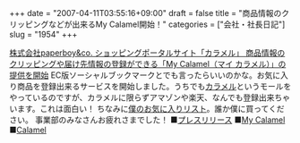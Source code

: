 +++
date = "2007-04-11T03:55:16+09:00"
draft = false
title = "商品情報のクリッピングなどが出来るMy Calamel開始！"
categories = ["会社・社長日記"]
slug = "1954"
+++

<a href="http://user.calamel.jp/" target="_blank">株式会社paperboy&co. ショッピングポータルサイト「カラメル」 商品情報のクリッピングや届け先情報の登録ができる「My Calamel（マイ カラメル）」の提供を開始</a>
EC版ソーシャルブックマークとでも言ったらいいのかな。お気に入り商品を登録出来るサービスを開始しました。うちでも<a href="http://calamel.jp" target="_blank">カラメル</a>というモールをやっているのですが、カラメルに限らずアマゾンや楽天、なんでも登録出来ちゃいます。これは面白い！
ちなみに<a href="http://user.calamel.jp/user/ieiriblog/favorite" target="_blank">僕のお気に入りリスト</a>。誰か僕に買ってください。
事業部のみなさんお疲れさまでした！
■<a href="http://www.paperboy.co.jp/news/200704091400.php" target="_blank">プレスリリース</a>
■<a href="http://user.calamel.jp/" target="_blank">My Calamel</a>
■<a href="http://calamel.jp" target="_blank">Calamel</a>
